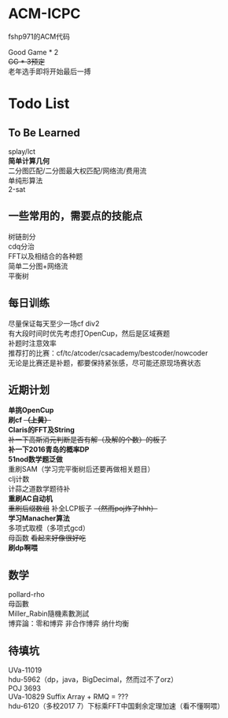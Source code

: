 # ACM-ICPC
fshp971的ACM代码<br>

Good Game * 2<br>
~~GG * 3预定~~<br>
老年选手即将开始最后一搏<br>

# Todo List

## To Be Learned
splay/lct<br>
**简单计算几何**<br>
二分图匹配/二分图最大权匹配/网络流/费用流<br>
单纯形算法<br>
2-sat<br>

## 一些常用的，需要点的技能点
树链剖分<br>
cdq分治<br>
FFT以及相结合的各种题<br>
简单二分图+网络流<br>
平衡树<br>

## 每日训练
尽量保证每天至少一场cf div2<br>
有大段时间时优先考虑打OpenCup，然后是区域赛题<br>
补题时注意效率<br>
推荐打的比赛：cf/tc/atcoder/csacademy/bestcoder/nowcoder<br>
无论是比赛还是补题，都要保持紧张感，尽可能还原现场赛状态<br>

## 近期计划
**单挑OpenCup**<br>
**刷cf ~~（上黄）~~** <br>
**Claris的FFT及String**<br>
~~补一下高斯消元判断是否有解（及解的个数）的板子~~<br>
**补一下2016青岛的概率DP**<br>
**51nod数学题泛做**<br>
重刷SAM（学习完平衡树后还要再做相关题目）<br>
clj计数<br>
计蒜之道数学题待补<br>
**重刷AC自动机**<br>
~~重刷后缀数组~~ 补全LCP板子 ~~（然而poj炸了hhh）~~<br>
**学习Manacher算法**<br>
多项式取模（多项式gcd）<br>
母函数 ~~看起来好像很好吃~~<br>
**刷dp啊喂**<br>

## 数学
pollard-rho<br>
母函數<br>
Miller_Rabin隨機素數測試<br>
博弈論：零和博弈 非合作博弈 纳什均衡<br>

## 待填坑
UVa-11019<br>
hdu-5962（dp，java，BigDecimal，然而过不了orz）<br>
POJ 3693<br>
UVa-10829 Suffix Array + RMQ = ???<br>
hdu-6120（多校2017 7）下标乘FFT中国剩余定理加速（看不懂啊喂）<br>

